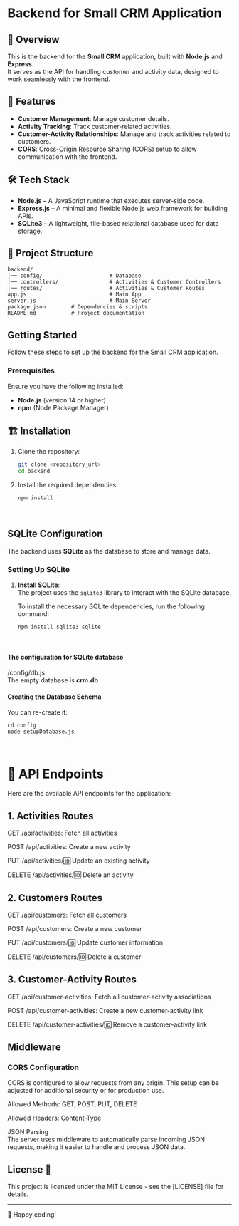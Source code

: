 # Backend for Small CRM Application

## 🚀 Overview
This is the backend for the **Small CRM** application, built with **Node.js** and **Express**. <br>
It serves as the API for handling customer and activity data, designed to work seamlessly with the frontend.

## 📌 Features
- **Customer Management**: Manage customer details.
- **Activity Tracking**: Track customer-related activities.
- **Customer-Activity Relationships**: Manage and track activities related to customers.
- **CORS**: Cross-Origin Resource Sharing (CORS) setup to allow communication with the frontend.

## 🛠️ Tech Stack
- **Node.js** – A JavaScript runtime that executes server-side code.
- **Express.js** – A minimal and flexible Node.js web framework for building APIs.
- **SQLite3** – A lightweight, file-based relational database used for data storage.
  
## 📂 Project Structure
```
backend/
|── config/                     # Database
|── controllers/                # Activities & Customer Controllers
|── routes/                     # Activities & Customer Routes
app.js                          # Main App
server.js                       # Main Server
package.json        # Dependencies & scripts
README.md           # Project documentation
```

## Getting Started

Follow these steps to set up the backend for the Small CRM application.

### Prerequisites

Ensure you have the following installed:

- **Node.js** (version 14 or higher)
- **npm** (Node Package Manager)

## 🏗️ Installation

1. Clone the repository:

   ```bash
   git clone <repository_url>
   cd backend
2. Install the required dependencies:

    ```bash
    npm install
<br>

## SQLite Configuration

The backend uses **SQLite** as the database to store and manage data.

### Setting Up SQLite

1. **Install SQLite**:  
   The project uses the `sqlite3` library to interact with the SQLite database.

   To install the necessary SQLite dependencies, run the following command:

   ```bash
   npm install sqlite3 sqlite
<br>

#### The configuration for SQLite database
/config/db.js 
<br>
The empty database is <strong> crm.db </strong>
#### Creating the Database Schema
You can re-create it:
    
    cd config
    node setupDatabase.js
<br>  

# 🔗 API Endpoints
Here are the available API endpoints for the application:

## 1. Activities Routes <br>
GET /api/activities: Fetch all activities

POST /api/activities: Create a new activity

PUT /api/activities/:id: Update an existing activity

DELETE /api/activities/:id: Delete an activity

## 2. Customers Routes <br>
GET /api/customers: Fetch all customers

POST /api/customers: Create a new customer

PUT /api/customers/:id: Update customer information

DELETE /api/customers/:id: Delete a customer

## 3. Customer-Activity Routes
GET /api/customer-activities: Fetch all customer-activity associations

POST /api/customer-activities: Create a new customer-activity link

DELETE /api/customer-activities/:id: Remove a customer-activity link

## Middleware
### CORS Configuration <br>
CORS is configured to allow requests from any origin. This setup can be adjusted for additional security or for production use.

Allowed Methods: GET, POST, PUT, DELETE

Allowed Headers: Content-Type

JSON Parsing <br>
The server uses middleware to automatically parse incoming JSON requests, making it easier to handle and process JSON data.

## License 📜

This project is licensed under the MIT License - see the [LICENSE] file for details.

---

🎉 Happy coding!
